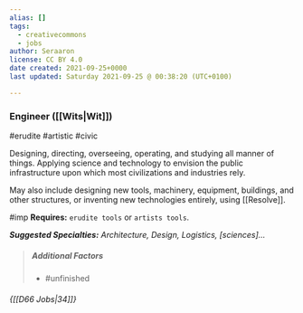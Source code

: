 ```yaml
---
alias: []
tags:
  - creativecommons
  - jobs
author: Seraaron
license: CC BY 4.0
date created: 2021-09-25+0000
last updated: Saturday 2021-09-25 @ 00:38:20 (UTC+0100)

---
```


### Engineer ([[Wits|Wit]])

#erudite #artistic #civic 

Designing, directing, overseeing, operating, and studying all manner of things. Applying science and technology to envision the public infrastructure upon which most civilizations and industries rely. 

May also include designing new tools, machinery, equipment, buildings, and other structures, or inventing new technologies entirely, using [[Resolve]].

#imp **Requires:** `erudite tools` or `artists tools`.

_**Suggested Specialties:** Architecture, Design, Logistics, [sciences]…_

> ##### Additional Factors
>
> -   #unfinished

###### {[[D66 Jobs|34]]}
